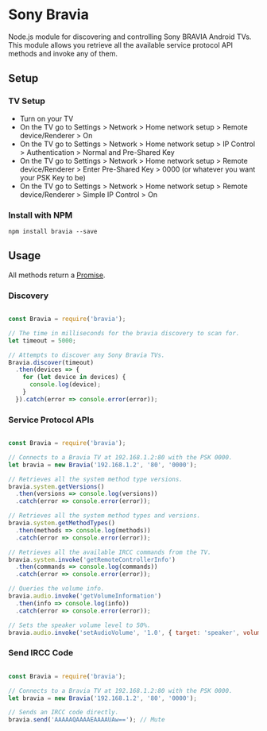 # Sony Bravia

Node.js module for discovering and controlling Sony BRAVIA Android TVs. This module allows you retrieve all the available service protocol API methods and invoke any of them.

## Setup

### TV Setup

* Turn on your TV
* On the TV go to Settings > Network > Home network setup > Remote device/Renderer > On
* On the TV go to Settings > Network > Home network setup > IP Control > Authentication > Normal and Pre-Shared Key
* On the TV go to Settings > Network > Home network setup > Remote device/Renderer > Enter Pre-Shared Key > 0000 (or whatever you want your PSK Key to be)
* On the TV go to Settings > Network > Home network setup > Remote device/Renderer > Simple IP Control > On

### Install with NPM

``` npm install bravia --save ```

## Usage

All methods return a [Promise](https://developer.mozilla.org/en/docs/Web/JavaScript/Reference/Global_Objects/Promise).

### Discovery

```javascript

const Bravia = require('bravia');

// The time in milliseconds for the bravia discovery to scan for.
let timeout = 5000;

// Attempts to discover any Sony Bravia TVs.
Bravia.discover(timeout)
  .then(devices => {
    for (let device in devices) {
      console.log(device);
    }
  }).catch(error => console.error(error));
```

### Service Protocol APIs

```javascript

const Bravia = require('bravia');

// Connects to a Bravia TV at 192.168.1.2:80 with the PSK 0000.
let bravia = new Bravia('192.168.1.2', '80', '0000');

// Retrieves all the system method type versions.
bravia.system.getVersions()
  .then(versions => console.log(versions))
  .catch(error => console.error(error));

// Retrieves all the system method types and versions.
bravia.system.getMethodTypes()
  .then(methods => console.log(methods))
  .catch(error => console.error(error));

// Retrieves all the available IRCC commands from the TV.
bravia.system.invoke('getRemoteControllerInfo')
  .then(commands => console.log(commands))
  .catch(error => console.error(error));

// Queries the volume info.
bravia.audio.invoke('getVolumeInformation')
  .then(info => console.log(info))
  .catch(error => console.error(error));

// Sets the speaker volume level to 50%.
bravia.audio.invoke('setAudioVolume', '1.0', { target: 'speaker', volume: 50 });
```

### Send IRCC Code

```javascript

const Bravia = require('bravia');

// Connects to a Bravia TV at 192.168.1.2:80 with the PSK 0000.
let bravia = new Bravia('192.168.1.2', '80', '0000');

// Sends an IRCC code directly.
bravia.send('AAAAAQAAAAEAAAAUAw=='); // Mute
```
